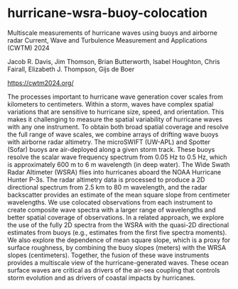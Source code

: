 # hurricane-wsra-buoy-colocation
Multiscale measurements of hurricane waves using buoys and airborne radar
Current, Wave and Turbulence Measurement and Applications (CWTM) 2024

Jacob R. Davis, Jim Thomson, Brian Butterworth, 
Isabel Houghton, Chris Fairall, Elizabeth J. Thompson, Gijs de Boer

https://cwtm2024.org/

The processes important to hurricane wave generation cover scales from kilometers to centimeters.  Within a storm, waves have complex spatial variations that are sensitive to hurricane size, speed, and orientation.  This makes it challenging to measure the spatial variability of hurricane waves with any one instrument.  To obtain both broad spatial coverage and resolve the full range of wave scales, we combine arrays of drifting wave buoys with airborne radar altimetry.  The microSWIFT (UW-APL) and Spotter (Sofar) buoys are air-deployed along a given storm track.  These buoys resolve the scalar wave frequency spectrum from 0.05 Hz to 0.5 Hz, which is approximately 600 m to 6 m wavelength (in deep water).  The Wide Swath Radar Altimeter (WSRA) flies into hurricanes aboard the NOAA Hurricane Hunter P-3s.  The radar altimetry data is processed to produce a 2D directional spectrum from 2.5 km to 80 m wavelength, and the radar backscatter provides an estimate of the mean square slope from centimeter wavelengths.  We use colocated observations from each instrument to create composite wave spectra with a larger range of wavelengths and better spatial coverage of observations.  In a related approach, we explore the use of the fully 2D spectra from the WSRA with the quasi-2D directional estimates from buoys (e.g., estimates from the first five spectra moments).  We also explore the dependence of mean square slope, which is a proxy for surface roughness, by combining the buoy slopes (meters) with the WRSA slopes (centimeters).  Together, the fusion of these wave instruments provides a multiscale view of the hurricane-generated waves.  These ocean surface waves are critical as drivers of the air-sea coupling that controls storm evolution and as drivers of coastal impacts by hurricanes.


